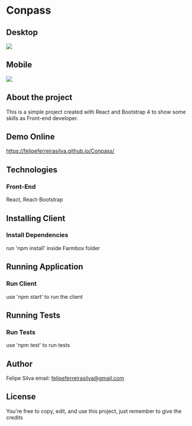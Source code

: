 # Conpass
## Desktop
![](https://i.imgur.com/5rPuiCs.png)

## Mobile
![](https://i.imgur.com/nSYReUI.png)

## About the project
This is a simple project created with React and Bootstrap 4 to show some skills as Front-end developer.

## Demo Online
https://felipeferreirasilva.github.io/Conpass/
 
## Technologies
### Front-End
React, React-Bootstrap

## Installing Client
### Install Dependencies
run 'npm install' inside Farmbox folder

## Running Application
### Run Client
use 'npm start' to run the client

## Running Tests
### Run Tests
use 'npm test' to run tests

## Author
Felipe Silva 
email: felipeferreirasilva@gmail.com

## License
You're free to copy, edit, and use this project, just remember to give the credits